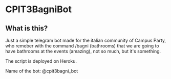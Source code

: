 # CPIT3BagniBot

## What is this? 

Just a simple telegram bot made for the italian community of Campus Party, who remeber with the command /bagni (bathrooms) that we are going to have bathrooms at the events (amazing), not so much, but it's something.

The script is deployed on Heroku.

Name of the bot: @cpit3bagni_bot
